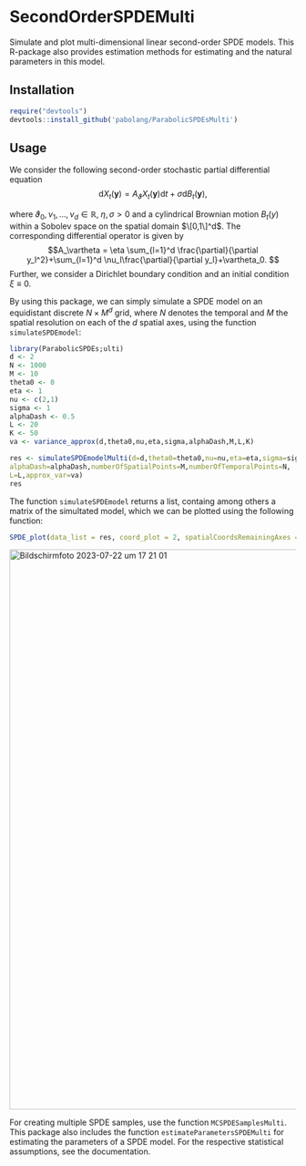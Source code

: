 # SecondOrderSPDEMulti

Simulate and plot multi-dimensional linear second-order SPDE models. This R-package also provides estimation methods for estimating and the natural parameters in this model.

## Installation
```r
require("devtools")
devtools::install_github('pabolang/ParabolicSPDEsMulti')
```

## Usage
We consider the following second-order stochastic partial differential equation 
$$\text{d} X_t(\textbf{y}) = A_\vartheta X_t(\textbf{y})\text{d} t+\sigma\text{d} B_t(\textbf{y}),$$

where $\vartheta_0,\nu_1,\ldots,\nu_d\in\mathbb{R}$, $\eta,\sigma>0$ 
and a cylindrical Brownian motion $B_t(y)$ within a Sobolev space 
on the spatial domain $\[0,1\]^d$. The corresponding differential operator is given by
$$A_\vartheta = \eta \sum_{l=1}^d \frac{\partial}{\partial y_l^2}+\sum_{l=1}^d \nu_l\frac{\partial}{\partial y_l}+\vartheta_0. $$
Further, we consider a Dirichlet boundary condition and an initial condition $\xi\equiv 0$.


By using this package, we can simply simulate a SPDE model on an equidistant discrete $N\times M^d$ grid, 
where $N$ denotes the temporal and $M$ the spatial resolution on each of the $d$ spatial axes, using the function `simulateSPDEmodel`:
```r
library(ParabolicSPDEs;ulti)
d <- 2
N <- 1000
M <- 10
theta0 <- 0
eta <- 1
nu <- c(2,1)
sigma <- 1
alphaDash <- 0.5
L <- 20
K <- 50
va <- variance_approx(d,theta0,nu,eta,sigma,alphaDash,M,L,K)

res <- simulateSPDEmodelMulti(d=d,theta0=theta0,nu=nu,eta=eta,sigma=sigma,
alphaDash=alphaDash,numberOfSpatialPoints=M,numberOfTemporalPoints=N,
L=L,approx_var=va)
res
```


The function `simulateSPDEmodel` returns a list, containg among others a matrix of the simultated model, which we can be plotted using the following function:
```r
SPDE_plot(data_list = res, coord_plot = 2, spatialCoordsRemainingAxes = c(0.3,0.7))
```

<img width="983" alt="Bildschirmfoto 2023-07-22 um 17 21 01" src="https://github.com/pabolang/ParabolicSPDEsMulti/assets/78961989/1ad819a1-7a67-46ca-be5a-869b0cc82a52">



For creating multiple SPDE samples, use the function `MCSPDESamplesMulti`. 
This package also includes the function `estimateParametersSPDEMulti` for estimating the parameters of a SPDE model. For the respective statistical assumptions, see the documentation.
